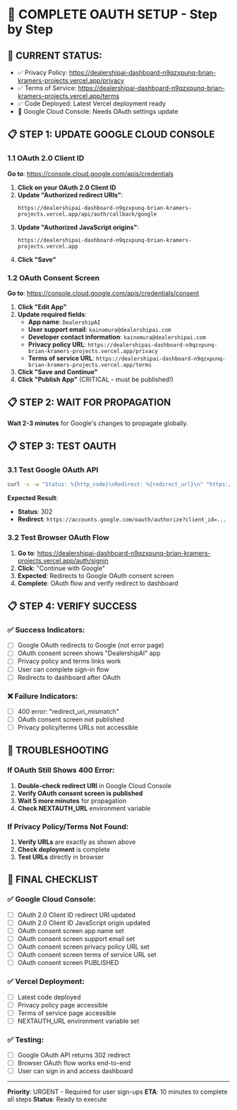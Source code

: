# 🚀 COMPLETE OAUTH SETUP - Step by Step

## 🎯 CURRENT STATUS:
- ✅ Privacy Policy: https://dealershipai-dashboard-n9qzxpunq-brian-kramers-projects.vercel.app/privacy
- ✅ Terms of Service: https://dealershipai-dashboard-n9qzxpunq-brian-kramers-projects.vercel.app/terms
- ✅ Code Deployed: Latest Vercel deployment ready
- 🔧 Google Cloud Console: Needs OAuth settings update

## 📋 STEP 1: UPDATE GOOGLE CLOUD CONSOLE

### 1.1 OAuth 2.0 Client ID
**Go to**: https://console.cloud.google.com/apis/credentials

1. **Click on your OAuth 2.0 Client ID**
2. **Update "Authorized redirect URIs"**:
   ```
   https://dealershipai-dashboard-n9qzxpunq-brian-kramers-projects.vercel.app/api/auth/callback/google
   ```
3. **Update "Authorized JavaScript origins"**:
   ```
   https://dealershipai-dashboard-n9qzxpunq-brian-kramers-projects.vercel.app
   ```
4. **Click "Save"**

### 1.2 OAuth Consent Screen
**Go to**: https://console.cloud.google.com/apis/credentials/consent

1. **Click "Edit App"**
2. **Update required fields**:
   - **App name**: `DealershipAI`
   - **User support email**: `kainomura@dealershipai.com`
   - **Developer contact information**: `kainomura@dealershipai.com`
   - **Privacy policy URL**: `https://dealershipai-dashboard-n9qzxpunq-brian-kramers-projects.vercel.app/privacy`
   - **Terms of service URL**: `https://dealershipai-dashboard-n9qzxpunq-brian-kramers-projects.vercel.app/terms`
3. **Click "Save and Continue"**
4. **Click "Publish App"** (CRITICAL - must be published!)

## 📋 STEP 2: WAIT FOR PROPAGATION
**Wait 2-3 minutes** for Google's changes to propagate globally.

## 📋 STEP 3: TEST OAUTH

### 3.1 Test Google OAuth API
```bash
curl -s -w "Status: %{http_code}\nRedirect: %{redirect_url}\n" "https://dealershipai-dashboard-n9qzxpunq-brian-kramers-projects.vercel.app/api/auth/signin/google"
```

**Expected Result**:
- **Status**: 302
- **Redirect**: `https://accounts.google.com/oauth/authorize?client_id=...`

### 3.2 Test Browser OAuth Flow
1. **Go to**: https://dealershipai-dashboard-n9qzxpunq-brian-kramers-projects.vercel.app/auth/signin
2. **Click**: "Continue with Google"
3. **Expected**: Redirects to Google OAuth consent screen
4. **Complete**: OAuth flow and verify redirect to dashboard

## 📋 STEP 4: VERIFY SUCCESS

### ✅ Success Indicators:
- [ ] Google OAuth redirects to Google (not error page)
- [ ] OAuth consent screen shows "DealershipAI" app
- [ ] Privacy policy and terms links work
- [ ] User can complete sign-in flow
- [ ] Redirects to dashboard after OAuth

### ❌ Failure Indicators:
- [ ] 400 error: "redirect_uri_mismatch"
- [ ] OAuth consent screen not published
- [ ] Privacy policy/terms URLs not accessible

## 🚨 TROUBLESHOOTING

### If OAuth Still Shows 400 Error:
1. **Double-check redirect URI** in Google Cloud Console
2. **Verify OAuth consent screen is published**
3. **Wait 5 more minutes** for propagation
4. **Check NEXTAUTH_URL** environment variable

### If Privacy Policy/Terms Not Found:
1. **Verify URLs** are exactly as shown above
2. **Check deployment** is complete
3. **Test URLs** directly in browser

## 🎯 FINAL CHECKLIST

### ✅ Google Cloud Console:
- [ ] OAuth 2.0 Client ID redirect URI updated
- [ ] OAuth 2.0 Client ID JavaScript origin updated
- [ ] OAuth consent screen app name set
- [ ] OAuth consent screen support email set
- [ ] OAuth consent screen privacy policy URL set
- [ ] OAuth consent screen terms of service URL set
- [ ] OAuth consent screen PUBLISHED

### ✅ Vercel Deployment:
- [ ] Latest code deployed
- [ ] Privacy policy page accessible
- [ ] Terms of service page accessible
- [ ] NEXTAUTH_URL environment variable set

### ✅ Testing:
- [ ] Google OAuth API returns 302 redirect
- [ ] Browser OAuth flow works end-to-end
- [ ] User can sign in and access dashboard

---

**Priority**: URGENT - Required for user sign-ups
**ETA**: 10 minutes to complete all steps
**Status**: Ready to execute
